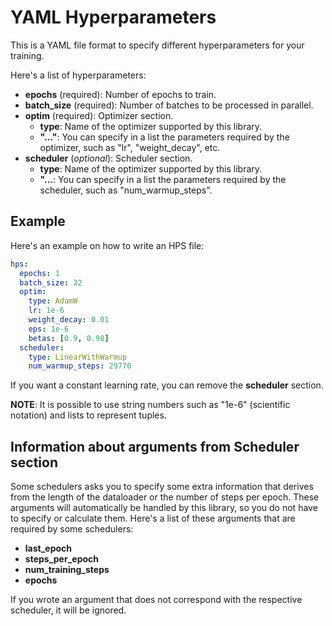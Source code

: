 # YAML Hyperparameters
This is a YAML file format to specify different hyperparameters for your training.

Here's a list of hyperparameters:
- **epochs** (required): Number of epochs to train.
- **batch_size** (required): Number of batches to be processed in parallel.
- **optim** (required): Optimizer section.
    - **type**: Name of the optimizer supported by this library.
    - **"..."**: You can specify in a list the parameters required by the optimizer, such as "lr", "weight_decay", etc.
- **scheduler** (*optional*): Scheduler section.
    - **type**: Name of the optimizer supported by this library.
    - **"...**: You can specify in a list the parameters required by the scheduler, such as "num_warmup_steps".

## Example
Here's an example on how to write an HPS file:
```yaml
hps:
  epochs: 1
  batch_size: 32
  optim:
    type: AdamW
    lr: 1e-6
    weight_decay: 0.01
    eps: 1e-6
    betas: [0.9, 0.98]
  scheduler:
    type: LinearWithWarmup
    num_warmup_steps: 29770
```

If you want a constant learning rate, you can remove the **scheduler** section.

**NOTE**: It is possible to use string numbers such as "1e-6" (scientific notation) and lists to represent tuples.

## Information about arguments from Scheduler section
Some schedulers asks you to specify some extra information that derives from the length of the dataloader or the number of steps per epoch. These arguments will automatically be handled by this library, so you do not have to specify or calculate them. Here's a list of these arguments that are required by some schedulers:
- **last_epoch**
- **steps_per_epoch**
- **num_training_steps**
- **epochs**

If you wrote an argument that does not correspond with the respective scheduler, it will be ignored.
